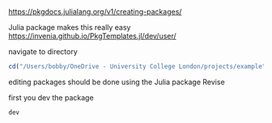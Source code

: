 https://pkgdocs.julialang.org/v1/creating-packages/

Julia package makes this really easy
https://invenia.github.io/PkgTemplates.jl/dev/user/

navigate to directory

```julia
cd("/Users/bobby/OneDrive - University College London/projects/example")
```

editing packages should be done using the Julia package Revise

first you dev the package
```julia
dev
```
